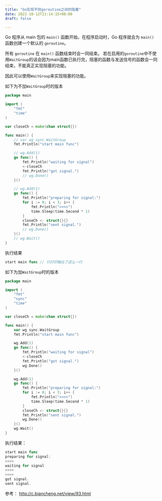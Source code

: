 ```yaml
---
title: "Go实现不同goroutine之间的阻塞"
date: 2022-10-12T21:14:15+08:00
draft: false

---
```





Go 程序从 main 包的 `main()` 函数开始，在程序启动时，Go 程序就会为 `main()` 函数创建一个默认的 `goroutine`。

所有 `goroutine` 在 `main()` 函数结束时会一同结束。
若在启用的`goroutine`中不使用`WaitGroup`的话会因为main函数已执行完，阻塞的函数与发送信号的函数会一同结束，不能真正实现阻塞的功能。

因此可以使用`WaitGroup`来实现阻塞的功能。

如下为不加`WaitGroup`时的版本

```go
package main

import (
	"fmt"
	"time"
)

var closeCh = make(chan struct{})

func main() {
	// var wg sync.WaitGroup
	fmt.Println("start main func")

	// wg.Add(1)
	go func() {
		fmt.Println("waiting for signal")
		<-closeCh
		fmt.Println("got signal.")
		// wg.Done()
	}()

	// wg.Add(1)
	go func() {
		fmt.Println("preparing for signal:")
		for i := 0; i < 3; i++ {
			fmt.Println(">>>>")
			time.Sleep(time.Second * 1)
		}
		closeCh <- struct{}{}
		fmt.Println("sent signal.")
		// wg.Done()
	}()
	// wg.Wait()
}
```

执行结果
```go
start main func // 只打印输出了这么一行
```

如下为加`WaitGroup`时的版本

```go
package main

import (
	"fmt"
	"sync"
	"time"
)

var closeCh = make(chan struct{})

func main() {
	var wg sync.WaitGroup
	fmt.Println("start main func")

	wg.Add(1)
	go func() {
		fmt.Println("waiting for signal")
		<-closeCh
		fmt.Println("got signal.")
		wg.Done()
	}()

	wg.Add(1)
	go func() {
		fmt.Println("preparing for signal:")
		for i := 0; i < 3; i++ {
			fmt.Println(">>>>")
			time.Sleep(time.Second * 1)
		}
		closeCh <- struct{}{}
		fmt.Println("sent signal.")
		wg.Done()
	}()
	wg.Wait()
}

```

执行结果：

```go
start main func
preparing for signal:
>>>>
waiting for signal
>>>>
>>>>
got signal.
sent signal.
```

参考：
http://c.biancheng.net/view/93.html

